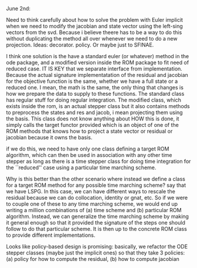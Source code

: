 

June 2nd: 

Need to think carefully about how to solve the problem with Euler implicit 
when we need to modify the jacobian and state vector using the left-sing vectors from the svd. 
Because i believe theere has to be a way to do this without duplicating the method 
all over whenever we need to do a new projection. 
Ideas: decorator. policy. Or maybe just to SFINAE.

I think one solution is the have a standard euler (or whatever) method in the 
ode package, and a modified version inside the ROM package to fit need of reduced case. 
IT IS KEY that we separate interface from implementation. Because the actual 
signature implementatation of the residual and jacobian for the objective function is the same, 
whether we have a full state or a reduced one. I mean, the math is the same, the only thing 
that changes is how we prepare the data to supply to these functions. 
The standard class has regular stuff for doing regular integration. 
The modified class, which exists inside the rom, is an actual stepper class but it also 
contains methods to preprocess the states and res and jacob, i mean projecting them 
using the basis. This class does not know anything about HOW this is done, it simply 
calls the target functor provided which is an object of one of the ROM methods that knows 
how to project a state vector or residual or jacobian because it owns the basis.

if we do this, we need to have only one class defining a target ROM algorithm, which can 
then be used in association with any other time stepper as long as there is a time stepper 
class for doing time integration for the ``reduced'' case using a particular time marching scheme.

Why is this better than the other scenario where instead we define a class for a target 
ROM method for any possible time marching scheme? 
say that we have LSPG. In this case, we can have different ways to rescale 
the residual because we can do collocation, identity or gnat, etc. 
So if we were to couple one of these to any time marching scheme, we would 
end up writing a million combinations of (a) time scheme and (b) particular ROM algorithm. 
Instead, we can generalize the time marching scheme by making it general enough so that 
it provided the signature of the steps one should follow to do that particular scheme. 
It is then up to the concrete ROM class to provide different implementations. 

Looks like policy-based design is promising: basically, we refactor the ODE stepper 
classes (maybe just the implicit ones) so that they take 3 policies: 
(a) policy for how to compute the residual, (b) how to compute jacobian


